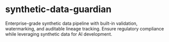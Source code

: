 # synthetic-data-guardian
Enterprise-grade synthetic data pipeline with built-in validation, watermarking, and auditable lineage tracking. Ensure regulatory compliance while leveraging synthetic data for AI development.
